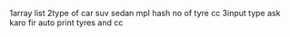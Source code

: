 1array list
2type of car
 suv
 sedan
 mpl
 hash
no of tyre
cc
3input type ask karo fir auto print tyres and cc 